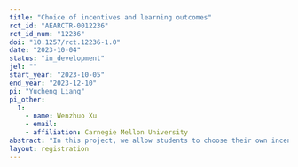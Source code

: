 ```yaml
---
title: "Choice of incentives and learning outcomes"
rct_id: "AEARCTR-0012236"
rct_id_num: "12236"
doi: "10.1257/rct.12236-1.0"
date: "2023-10-04"
status: "in_development"
jel: ""
start_year: "2023-10-05"
end_year: "2023-12-10"
pi: "Yucheng Liang"
pi_other:
  1:
    - name: Wenzhuo Xu
    - email: 
    - affiliation: Carnegie Mellon University
abstract: "In this project, we allow students to choose their own incentive schemes and study how it affects learning outcomes."
layout: registration
---
```


